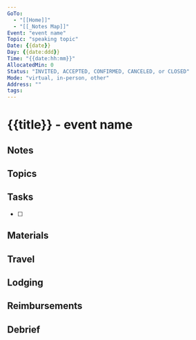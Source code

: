 ```yaml
---
GoTo:
  - "[[Home]]"
  - "[[_Notes Map]]"
Event: "event name"
Topic: "speaking topic"
Date: {{date}} 
Day: {{date:ddd}}
Time: "{{date:hh:mm}}" 
AllocatedMin: 0
Status: "INVITED, ACCEPTED, CONFIRMED, CANCELED, or CLOSED"
Mode: "virtual, in-person, other"
Address: ""
tags: 
---
```

# {{title}}  - event name
## Notes
## Topics
## Tasks
- [ ]
## Materials
## Travel
## Lodging
## Reimbursements
## Debrief


